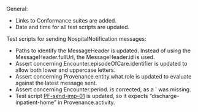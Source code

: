 General: 
* Links to Conformance suites are added.
* Date and time for all test scripts are updated.

Test scripts for sending NospitalNotification messages: 
* Paths to identify the MessageHeader is updated. Instead of using the MessageHeader.fullUrl, the MessageHeader.id is used.
* Assert concerning Encounter.episodeOfCare.identifier is updated to allow both lower and uppercase letters.
* Assert concerning Provenance.entity.what.role is updated to evaluate against the latest message sent.
* Assert concerning Encounter.period. is corrected, as a ' was missing.
* Test script [PF-send-imp-01](https://medcomfhir.dk/ig/hospitalnotificationtestscripts/TestScript-hospitalnotification-PF-send-imp-01.html) is updated, so it expects “discharge-inpatient-home” in Provenance.activity.
